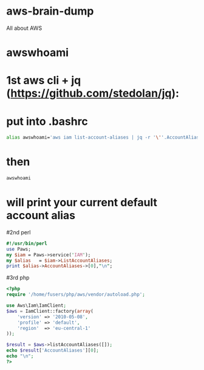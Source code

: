 # aws-brain-dump
All about AWS

# awswhoami
# 1st aws cli + jq (https://github.com/stedolan/jq):
# put into .bashrc
```bash
alias awswhoami='aws iam list-account-aliases | jq -r '\''.AccountAliases[0]'\'''
```
# then
```bash
awswhoami
```
# will print your current default account alias

#2nd perl
```perl
#!/usr/bin/perl
use Paws;
my $iam = Paws->service('IAM');
my $alias   = $iam->ListAccountAliases;
print $alias->AccountAliases->[0],"\n";
```
#3rd php
```php
<?php
require '/home/fusers/php/aws/vendor/autoload.php';

use Aws\Iam\IamClient;
$aws = IamClient::factory(array(
    'version' => '2010-05-08',
    'profile' => 'default',
    'region'  => 'eu-central-1'
));

$result = $aws->listAccountAliases([]);
echo $result['AccountAliases'][0];
echo "\n";
?>
```
